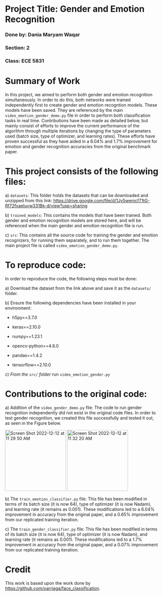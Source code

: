 # Project Title: Gender and Emotion Recognition

### Done by: Dania Maryam Waqar

### Section: 2

### Class: ECE 5831

# Summary of Work

In this project, we aimed to perform both gender and emotion recognition simultaneously. In order to do this, both networks were trained independently first to create gender and emotion recogntion models. These models have been saved. They are referenced by the main `video_emotion_gender_demo.py` file in order to perform both classification tasks in real time. Contributions have been made as detailed below, but mainly consist of efforts to improve the current performance of the algorithm through multiple iterations by changing the type of parameters used (batch size, type of optimizer, and learning rates). These efforts have proven successful as they have aided in a 6.04% and 1.7% improvement for emotion and gender recognition accuracies from the original benchmark paper.

# This project consists of the following files:

a) `datasets`: This folder holds the datasets that can be downloaded and unzipped from this link: https://drive.google.com/file/d/1Jy5wemcf71tG-Rf72fxaeIuvw331Bk-d/view?usp=sharing

b) `trained_models`: This contains the models that have been trained. Both gender and emotion recognition models are stored here, and will be referenced when the main gender and emotion recognition file is run.

c) `src`: This contains all the source code for training the gender and emotion recognizers, for running them separately, and to run them together. The main project file is called `video_emotion_gender_demo.py`.

# To reproduce code:

In order to reproduce the code, the following steps must be done:

a) Download the dataset from the link above and save it as the ```datasets/``` folder.

b) Ensure the following dependencies have been installed in your environment:
  
  - h5py==3.7.0

  - keras==2.10.0

  - numpy==1.23.1

  - opencv-python==4.6.0

  - pandas==1.4.2

  - tensorflow==2.10.0

c) _From the `src/` folder_ run ```video_emotion_gender.py```

# Contributions to the original code:

a) Addition of the `video_gender_demo.py` file: The code to run gender recognition independently did not exist in the original code files. In order to test gender recognition, we created this file successfully and tested it out, as seen in the Figure below.

<img width="200" alt="Screen Shot 2022-12-12 at 11 29 50 AM" src="https://user-images.githubusercontent.com/120402562/207099888-46e3a71c-01d9-4d4f-af65-22a74e0a3a00.png"> <img width="200" alt="Screen Shot 2022-12-12 at 11 32 20 AM" src="https://user-images.githubusercontent.com/120402562/207100484-515389bc-06ff-42a9-b96b-dc42241a41f0.png">

b) The `train_emotion_classifier.py` file: This file has been modified in terms of its batch size (it is now 64), type of optimizer (it is now Nadam), and learning rate (it remains as 0.001). These modifications led to a 6.04% improvement in accuracy from the original paper, and a 0.65% improvement from our replicated training iteration.

c) The `train_gender_classifier.py` file: This file has been modified in terms of its batch size (it is now 64), type of optimizer (it is now Nadam), and learning rate (it remains as 0.001). These modifications led to a 1.7% improvement in accuracy from the original paper, and a 0.07% improvement from our replicated training iteration.

# Credit
This work is based upon the work done by https://github.com/oarriaga/face_classification.
